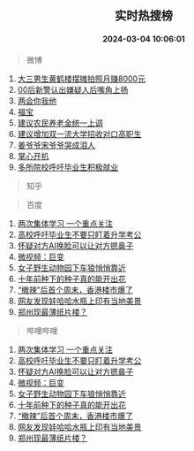 <div align="center"><h2>实时热搜榜</h2><h4>2024-03-04 10:06:01</h4></div>

> 微博  

1. [大三男生黄鹤楼摆摊拍照月赚8000元](https://s.weibo.com/weibo?q=%23%E5%A4%A7%E4%B8%89%E7%94%B7%E7%94%9F%E9%BB%84%E9%B9%A4%E6%A5%BC%E6%91%86%E6%91%8A%E6%8B%8D%E7%85%A7%E6%9C%88%E8%B5%9A8000%E5%85%83%23&t=31&band_rank=1&Refer=top)<br />
2. [00后新警认出嫌疑人后嘴角上扬](https://s.weibo.com/weibo?q=%2300%E5%90%8E%E6%96%B0%E8%AD%A6%E8%AE%A4%E5%87%BA%E5%AB%8C%E7%96%91%E4%BA%BA%E5%90%8E%E5%98%B4%E8%A7%92%E4%B8%8A%E6%89%AC%23&t=31&band_rank=2&Refer=top)<br />
3. [两会你我他](https://s.weibo.com/weibo?q=%23%E4%B8%A4%E4%BC%9A%E4%BD%A0%E6%88%91%E4%BB%96%23&t=31&band_rank=3&Refer=top)<br />
4. [福宝](https://s.weibo.com/weibo?q=%E7%A6%8F%E5%AE%9D&t=31&band_rank=4&Refer=top)<br />
5. [建议农民养老金统一上调](https://s.weibo.com/weibo?q=%23%E5%BB%BA%E8%AE%AE%E5%86%9C%E6%B0%91%E5%85%BB%E8%80%81%E9%87%91%E7%BB%9F%E4%B8%80%E4%B8%8A%E8%B0%83%23&t=31&band_rank=5&Refer=top)<br />
6. [建议增加双一流大学招收对口高职生](https://s.weibo.com/weibo?q=%23%E5%BB%BA%E8%AE%AE%E5%A2%9E%E5%8A%A0%E5%8F%8C%E4%B8%80%E6%B5%81%E5%A4%A7%E5%AD%A6%E6%8B%9B%E6%94%B6%E5%AF%B9%E5%8F%A3%E9%AB%98%E8%81%8C%E7%94%9F%23&t=31&band_rank=6&Refer=top)<br />
7. [姜爷爷宋爷爷哭成泪人](https://s.weibo.com/weibo?q=%23%E5%A7%9C%E7%88%B7%E7%88%B7%E5%AE%8B%E7%88%B7%E7%88%B7%E5%93%AD%E6%88%90%E6%B3%AA%E4%BA%BA%23&t=31&band_rank=7&Refer=top)<br />
8. [掌心开机](https://s.weibo.com/weibo?q=%23%E6%8E%8C%E5%BF%83%E5%BC%80%E6%9C%BA%23&t=31&band_rank=8&Refer=top)<br />
9. [多所院校呼吁毕业生积极就业](https://s.weibo.com/weibo?q=%23%E5%A4%9A%E6%89%80%E9%99%A2%E6%A0%A1%E5%91%BC%E5%90%81%E6%AF%95%E4%B8%9A%E7%94%9F%E7%A7%AF%E6%9E%81%E5%B0%B1%E4%B8%9A%23&t=31&band_rank=9&Refer=top)<br />

> 知乎  


> 百度  

1. [两次集体学习 一个重点关注](https://www.baidu.com/s?wd=%E4%B8%A4%E6%AC%A1%E9%9B%86%E4%BD%93%E5%AD%A6%E4%B9%A0+%E4%B8%80%E4%B8%AA%E9%87%8D%E7%82%B9%E5%85%B3%E6%B3%A8&sa=fyb_news&rsv_dl=fyb_news)<br />
2. [高校呼吁毕业生不要只盯着升学考公](https://www.baidu.com/s?wd=%E9%AB%98%E6%A0%A1%E5%91%BC%E5%90%81%E6%AF%95%E4%B8%9A%E7%94%9F%E4%B8%8D%E8%A6%81%E5%8F%AA%E7%9B%AF%E7%9D%80%E5%8D%87%E5%AD%A6%E8%80%83%E5%85%AC&sa=fyb_news&rsv_dl=fyb_news)<br />
3. [怀疑对方AI换脸可以让对方摁鼻子](https://www.baidu.com/s?wd=%E6%80%80%E7%96%91%E5%AF%B9%E6%96%B9AI%E6%8D%A2%E8%84%B8%E5%8F%AF%E4%BB%A5%E8%AE%A9%E5%AF%B9%E6%96%B9%E6%91%81%E9%BC%BB%E5%AD%90&sa=fyb_news&rsv_dl=fyb_news)<br />
4. [微视频：巨变](https://www.baidu.com/s?wd=%E5%BE%AE%E8%A7%86%E9%A2%91%EF%BC%9A%E5%B7%A8%E5%8F%98&sa=fyb_news&rsv_dl=fyb_news)<br />
5. [女子野生动物园下车狼悄悄靠近](https://www.baidu.com/s?wd=%E5%A5%B3%E5%AD%90%E9%87%8E%E7%94%9F%E5%8A%A8%E7%89%A9%E5%9B%AD%E4%B8%8B%E8%BD%A6%E7%8B%BC%E6%82%84%E6%82%84%E9%9D%A0%E8%BF%91&sa=fyb_news&rsv_dl=fyb_news)<br />
6. [十年前种下的种子真的能开出花](https://www.baidu.com/s?wd=%E5%8D%81%E5%B9%B4%E5%89%8D%E7%A7%8D%E4%B8%8B%E7%9A%84%E7%A7%8D%E5%AD%90%E7%9C%9F%E7%9A%84%E8%83%BD%E5%BC%80%E5%87%BA%E8%8A%B1&sa=fyb_news&rsv_dl=fyb_news)<br />
7. [“撤辣”后首个周末，香港楼市爆了](https://www.baidu.com/s?wd=%E2%80%9C%E6%92%A4%E8%BE%A3%E2%80%9D%E5%90%8E%E9%A6%96%E4%B8%AA%E5%91%A8%E6%9C%AB%EF%BC%8C%E9%A6%99%E6%B8%AF%E6%A5%BC%E5%B8%82%E7%88%86%E4%BA%86&sa=fyb_news&rsv_dl=fyb_news)<br />
8. [网友发现娃哈哈水瓶上印有当地美景](https://www.baidu.com/s?wd=%E7%BD%91%E5%8F%8B%E5%8F%91%E7%8E%B0%E5%A8%83%E5%93%88%E5%93%88%E6%B0%B4%E7%93%B6%E4%B8%8A%E5%8D%B0%E6%9C%89%E5%BD%93%E5%9C%B0%E7%BE%8E%E6%99%AF&sa=fyb_news&rsv_dl=fyb_news)<br />
9. [郑州现最薄纸片楼？](https://www.baidu.com/s?wd=%E9%83%91%E5%B7%9E%E7%8E%B0%E6%9C%80%E8%96%84%E7%BA%B8%E7%89%87%E6%A5%BC%EF%BC%9F&sa=fyb_news&rsv_dl=fyb_news)<br />

> 哔哩哔哩  

1. [两次集体学习 一个重点关注](https://www.baidu.com/s?wd=%E4%B8%A4%E6%AC%A1%E9%9B%86%E4%BD%93%E5%AD%A6%E4%B9%A0+%E4%B8%80%E4%B8%AA%E9%87%8D%E7%82%B9%E5%85%B3%E6%B3%A8&sa=fyb_news&rsv_dl=fyb_news)<br />
2. [高校呼吁毕业生不要只盯着升学考公](https://www.baidu.com/s?wd=%E9%AB%98%E6%A0%A1%E5%91%BC%E5%90%81%E6%AF%95%E4%B8%9A%E7%94%9F%E4%B8%8D%E8%A6%81%E5%8F%AA%E7%9B%AF%E7%9D%80%E5%8D%87%E5%AD%A6%E8%80%83%E5%85%AC&sa=fyb_news&rsv_dl=fyb_news)<br />
3. [怀疑对方AI换脸可以让对方摁鼻子](https://www.baidu.com/s?wd=%E6%80%80%E7%96%91%E5%AF%B9%E6%96%B9AI%E6%8D%A2%E8%84%B8%E5%8F%AF%E4%BB%A5%E8%AE%A9%E5%AF%B9%E6%96%B9%E6%91%81%E9%BC%BB%E5%AD%90&sa=fyb_news&rsv_dl=fyb_news)<br />
4. [微视频：巨变](https://www.baidu.com/s?wd=%E5%BE%AE%E8%A7%86%E9%A2%91%EF%BC%9A%E5%B7%A8%E5%8F%98&sa=fyb_news&rsv_dl=fyb_news)<br />
5. [女子野生动物园下车狼悄悄靠近](https://www.baidu.com/s?wd=%E5%A5%B3%E5%AD%90%E9%87%8E%E7%94%9F%E5%8A%A8%E7%89%A9%E5%9B%AD%E4%B8%8B%E8%BD%A6%E7%8B%BC%E6%82%84%E6%82%84%E9%9D%A0%E8%BF%91&sa=fyb_news&rsv_dl=fyb_news)<br />
6. [十年前种下的种子真的能开出花](https://www.baidu.com/s?wd=%E5%8D%81%E5%B9%B4%E5%89%8D%E7%A7%8D%E4%B8%8B%E7%9A%84%E7%A7%8D%E5%AD%90%E7%9C%9F%E7%9A%84%E8%83%BD%E5%BC%80%E5%87%BA%E8%8A%B1&sa=fyb_news&rsv_dl=fyb_news)<br />
7. [“撤辣”后首个周末，香港楼市爆了](https://www.baidu.com/s?wd=%E2%80%9C%E6%92%A4%E8%BE%A3%E2%80%9D%E5%90%8E%E9%A6%96%E4%B8%AA%E5%91%A8%E6%9C%AB%EF%BC%8C%E9%A6%99%E6%B8%AF%E6%A5%BC%E5%B8%82%E7%88%86%E4%BA%86&sa=fyb_news&rsv_dl=fyb_news)<br />
8. [网友发现娃哈哈水瓶上印有当地美景](https://www.baidu.com/s?wd=%E7%BD%91%E5%8F%8B%E5%8F%91%E7%8E%B0%E5%A8%83%E5%93%88%E5%93%88%E6%B0%B4%E7%93%B6%E4%B8%8A%E5%8D%B0%E6%9C%89%E5%BD%93%E5%9C%B0%E7%BE%8E%E6%99%AF&sa=fyb_news&rsv_dl=fyb_news)<br />
9. [郑州现最薄纸片楼？](https://www.baidu.com/s?wd=%E9%83%91%E5%B7%9E%E7%8E%B0%E6%9C%80%E8%96%84%E7%BA%B8%E7%89%87%E6%A5%BC%EF%BC%9F&sa=fyb_news&rsv_dl=fyb_news)<br />
